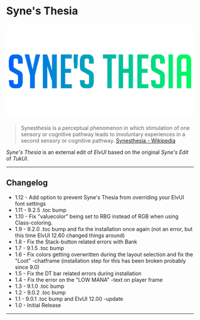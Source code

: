 Syne's Thesia
=============

![Syne's Thesia](/logo_synesthesia.png?raw=true "Syne's Thesia")

>Synesthesia is a perceptual phenomenon in which stimulation of one sensory or cognitive pathway leads to involuntary experiences in a second sensory or cognitive pathway.
[Synesthesia - Wikipedia](https://en.wikipedia.org/wiki/Synesthesia)

*Syne's Thesia* is an external edit of *ElvUI* based on the original *Syne's Edit* of *TukUI*.

---

## Changelog

- 1.12 - Add option to prevent Syne's Thesia from overriding your ElvUI font settings
- 1.11 - 9.2.5 .toc bump
- 1.10 - Fix "valuecolor" being set to RBG instead of RGB when using Class-coloring.
- 1.9 - 9.2.0 .toc bump and fix the installation once again (not an error, but this time ElvUI 12.60 changed things around)
- 1.8 - Fix the Stack-button related errors with Bank
- 1.7 - 9.1.5 .toc bump
- 1.6 - Fix colors getting overwritten during the layout selection and fix the "Loot" -chatframe (installation step for this has been broken probably since 9.0)
- 1.5 - Fix the DT bar related errors during installation
- 1.4 - Fix the error on the "LOW MANA" -text on player frame
- 1.3 - 9.1.0 .toc bump
- 1.2 - 9.0.2 .toc bump
- 1.1 - 9.0.1 .toc bump and ElvUI 12.00 -update
- 1.0 - Initial Release

---